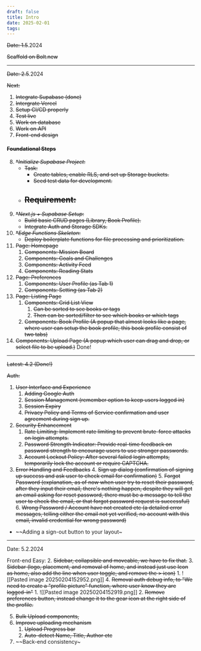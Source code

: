 ```yaml
---
draft: false
title: Intro
date: 2025-02-01
tags:
---
```

~~Date: 1.5~~.2024

~~Scaffold on Bolt.new~~

-------
~~Date: 2.5~~.2024

~~Next:~~
1. ~~Integrate Supabase (done)~~
2. ~~Intergrate Vercel~~
3. ~~Setup CI/CD properly~~
4. ~~Test live~~
5. ~~Work on database~~
6. ~~Work on API~~
7. ~~Front-end design~~

#### ~~**Foundational Steps**~~
8. ~~**Initialize Supabase Project*:~~
    - ~~Task:~~
        - ~~Create tables, enable RLS, and set up Storage buckets.~~
        - ~~Seed test data for development.~~
    - ~~Requirement:~~
        - 
9. ~~**Next.js + Supabase Setup*:~~
    - ~~Build basic CRUD pages (Library, Book Profile).~~
    - ~~Integrate Auth and Storage SDKs.~~
10. ~~**Edge Functions Skeleton*:~~
    - ~~Deploy boilerplate functions for file processing and prioritization.~~
11. ~~Page: Homepage~~
	1. ~~Components: Mission Board~~
	2. ~~Components: Goals and Challenges~~
	3. ~~Components: Activity Feed~~
	4. ~~Components: Reading Stats~~
12. ~~Page: Preferences~~
	1. ~~Components: User Profile (as Tab 1)~~
	2. ~~Components: Setting (as Tab 2)~~
13. ~~Page: Listing Page~~
	1. ~~Components: Grid List View~~
		1. ~~Can be sorted to see books or tags~~
		2. ~~Then can be sorted/filter to see which books or which tags~~ 
	2. ~~Components: Book Profile (A popup that almost looks like a page, where user can setup the book profile, this book profile consist of two tabs)~~
14. ~~Components: Upload Page (A popup which user can drag and drop, or select file to be upload.)~~
Done!
-------
~~Latest: 4.2 (Done!)~~

~~Auth:~~
1. ~~User Interface and Experience~~
	1. ~~Adding Google Auth~~
	2. ~~Session Management (remember option to keep users logged in)~~
	3. ~~Session Expiry~~
	4. ~~Privacy Policy and Terms of Service confirmation and user agreement during sign up.~~
2. ~~Security Enhancement~~
	1. ~~Rate Limiting: Implement rate limiting to prevent brute-force attacks on login attempts.~~
	2. ~~Password Strength Indicator: Provide real-time feedback on password strength to encourage users to use stronger passwords.~~
	3. ~~Account Lockout Policy: After several failed login attempts, temporarily lock the account or require CAPTCHA.~~
3. ~~Error Handling and Feedbacks~~
	4. ~~Sign up dialog (confirmation of signing up success and ask user to check email for confirmation)~~
	5. ~~Forgot Password (explanation, as of now when user try to reset their password, after they input their email, there's nothing happen, despite they will get an email asking for reset password, there must be a message to tell the user to check the email, or that forgot password request is successful)~~
	6. ~~Wrong Password / Account have not created etc (a detailed error messages, telling either the email not yet verified, no account with this email, invalid credential for wrong password)~~

- ~~Adding a sign-out button to your layout~
-----
Date: 5.2.2024

Front-end Easy:
2. ~~Sidebar, collapsible and moveable, we have to fix that.~~ 
3. ~~Sidebar (logo, placement, and removal of home, and instead just use Icon as home, also add the line when user toggle, and remove the > icon)~~
	1. ![[Pasted image 20250204152952.png]]
4. ~~Removal auth debug info, to "We need to create a "profile picture" function, where user know they are logged-in"~~
	1. ![[Pasted image 20250204152919.png]]
	2. ~~Remove preferences button, instead change it to the gear icon at the right side of the profile.~~

5. ~~Bulk Upload components,~~ 
6. ~~Improve uploading mechanism~~
	1. ~~Upload Progress bar~~
	2. ~~Auto-detect Name, Title, Author etc~~
7. ~~Back-end consistency~